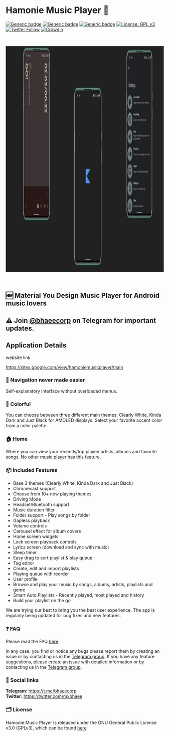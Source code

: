 # Hamonie Music Player 🎵

[![Generic badge](https://img.shields.io/badge/Platform-Android-green.svg)](https://github.com/mxbhaee/Hamonie)
[![Generic badge](https://img.shields.io/badge/minSdkVersion-21-green.svg)](https://github.com/mxbhaee/Hamonie)
[![Generic badge](https://img.shields.io/badge/Download-Google_Play-green.svg)](https://play.google.com/store/apps/details?id=com.hamonie&hl=en_IN)
[![License: GPL v3](https://img.shields.io/badge/License-GPL%20v3-blue.svg)](https://github.com/RetroMusicPlayer/RetroMusicPlayer/blob/master/LICENSE.md)
[![Twitter Follow](https://img.shields.io/twitter/follow/MxBhaee?style=social)](https://twitter.com/MxBhaee)
[![Crowdin](https://badges.crowdin.net/retromusicplayer/localized.svg)](https://crowdin.com/project/retromusicplayer)

`` ``

<img src="https://raw.githubusercontent.com/mxbhaee/Hamonie/master/hamonie.jpg" width="720" height="720">


`` ``
## 🆕 Material You Design Music Player for Android music lovers 

## ⚠ Join [@bhaeecorp](https://t.me/bhaeecorp) on Telegram for important updates.

## Application Details

website link

https://sites.google.com/view/hamoniemusicplayer/main


### 🧭 Navigation never made easier 
Self-explanatory interface without overloaded menus.

### 🎨 Colorful
You can choose between three different main themes: Clearly White, Kinda
Dark and Just Black for AMOLED displays. Select your favorite accent
color from a color palette.

### 🏠 Home
Where you can view your recently/top played artists, albums and
favorite songs. No other music player has this feature.

### 📦 Included Features
-  Base 3 themes (Clearly White, Kinda Dark and Just Black)
-  Chromecast support
-  Choose from 10+ now playing themes
-  Driving Mode
-  Headset/Bluetooth support
-  Music duration filter
-  Folder support - Play songs by folder
-  Gapless playback
-  Volume controls
-  Carousel effect for album covers
-  Home screen widgets
-  Lock screen playback controls
-  Lyrics screen (download and sync with music)
-  Sleep timer
-  Easy drag to sort playlist & play queue
-  Tag editor
-  Create, edit and import playlists
-  Playing queue with reorder
-  User profile
-  Browse and play your music by songs, albums, artists, playlists and
  genre
-  Smart Auto Playlists - Recently played, most played and history
-  Build your playlist on the go


We are trying our best to bring you the best user experience. The app is regularly being updated for bug fixes and new features.

### ❓ FAQ
Please read the FAQ [here](https://retromusic.app/faq.html)

In any case, you find or notice any bugs please report them by creating an issue or by contacting us in the [Telegram group](https://t.me/bhaeecorp).
If you have any feature suggestions, please create an issue with detailed information or by contacting us in the [Telegram group](https://t.me/bhaeecorp).

### 🔗 Social links
**Telegram:** https://t.me/bhaeecorp <br>
**Twitter:** https://twitter.com/mxbhaee <br>

### 🗂️ License

Hamonie Music Player is released under the GNU General Public License v3.0
(GPLv3), which can be found [here](LICENSE.md)
